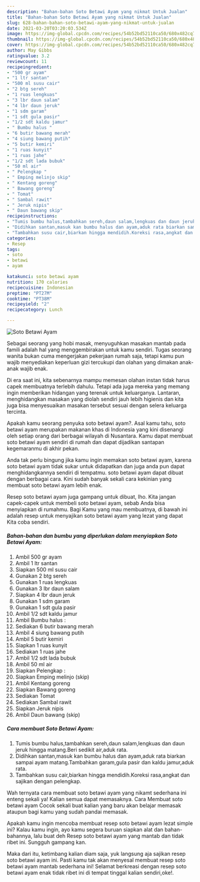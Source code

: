```yaml
---
description: "Bahan-bahan Soto Betawi Ayam yang nikmat Untuk Jualan"
title: "Bahan-bahan Soto Betawi Ayam yang nikmat Untuk Jualan"
slug: 628-bahan-bahan-soto-betawi-ayam-yang-nikmat-untuk-jualan
date: 2021-03-20T03:20:03.534Z
image: https://img-global.cpcdn.com/recipes/54b52bd52110ca50/680x482cq70/soto-betawi-ayam-foto-resep-utama.jpg
thumbnail: https://img-global.cpcdn.com/recipes/54b52bd52110ca50/680x482cq70/soto-betawi-ayam-foto-resep-utama.jpg
cover: https://img-global.cpcdn.com/recipes/54b52bd52110ca50/680x482cq70/soto-betawi-ayam-foto-resep-utama.jpg
author: May Gibbs
ratingvalue: 3.2
reviewcount: 11
recipeingredient:
- "500 gr ayam"
- "1 ltr santan"
- "500 ml susu cair"
- "2 btg sereh"
- "1 ruas lengkuas"
- "3 lbr daun salam"
- "4 lbr daun jeruk"
- "1 sdm garam"
- "1 sdt gula pasir"
- "1/2 sdt kaldu jamur"
- " Bumbu halus "
- "6 butir bawang merah"
- "4 siung bawang putih"
- "5 butir kemiri"
- "1 ruas kunyit"
- "1 ruas jahe"
- "1/2 sdt lada bubuk"
- "50 ml air"
- " Pelengkap "
- " Emping melinjo skip"
- " Kentang goreng"
- " Bawang goreng"
- " Tomat"
- " Sambal rawit"
- " Jeruk nipis"
- " Daun bawang skip"
recipeinstructions:
- "Tumis bumbu halus,tambahkan sereh,daun salam,lengkuas dan daun jeruk hingga matang.Beri sedikit air,aduk rata."
- "Didihkan santan,masuk kan bumbu halus dan ayam,aduk rata biarkan sampai ayam matang.Tambahkan garam,gula pasir dan kaldu jamur,aduk rata."
- "Tambahkan susu cair,biarkan hingga mendidih.Koreksi rasa,angkat dan sajikan dengan pelengkap."
categories:
- Resep
tags:
- soto
- betawi
- ayam

katakunci: soto betawi ayam 
nutrition: 170 calories
recipecuisine: Indonesian
preptime: "PT27M"
cooktime: "PT38M"
recipeyield: "2"
recipecategory: Lunch

---
```



![Soto Betawi Ayam](https://img-global.cpcdn.com/recipes/54b52bd52110ca50/680x482cq70/soto-betawi-ayam-foto-resep-utama.jpg)

Sebagai seorang yang hobi masak, menyuguhkan masakan mantab pada famili adalah hal yang menggembirakan untuk kamu sendiri. Tugas seorang  wanita bukan cuma mengerjakan pekerjaan rumah saja, tetapi kamu pun wajib menyediakan keperluan gizi tercukupi dan olahan yang dimakan anak-anak wajib enak.

Di era  saat ini, kita sebenarnya mampu memesan olahan instan tidak harus capek membuatnya terlebih dahulu. Tetapi ada juga mereka yang memang ingin memberikan hidangan yang terenak untuk keluarganya. Lantaran, menghidangkan masakan yang diolah sendiri jauh lebih higienis dan kita juga bisa menyesuaikan masakan tersebut sesuai dengan selera keluarga tercinta. 



Apakah kamu seorang penyuka soto betawi ayam?. Asal kamu tahu, soto betawi ayam merupakan makanan khas di Indonesia yang kini disenangi oleh setiap orang dari berbagai wilayah di Nusantara. Kamu dapat membuat soto betawi ayam sendiri di rumah dan dapat dijadikan santapan kegemaranmu di akhir pekan.

Anda tak perlu bingung jika kamu ingin memakan soto betawi ayam, karena soto betawi ayam tidak sukar untuk didapatkan dan juga anda pun dapat menghidangkannya sendiri di tempatmu. soto betawi ayam dapat dibuat dengan berbagai cara. Kini sudah banyak sekali cara kekinian yang membuat soto betawi ayam lebih enak.

Resep soto betawi ayam juga gampang untuk dibuat, lho. Kita jangan capek-capek untuk membeli soto betawi ayam, sebab Anda bisa menyiapkan di rumahmu. Bagi Kamu yang mau membuatnya, di bawah ini adalah resep untuk menyajikan soto betawi ayam yang lezat yang dapat Kita coba sendiri.

<!--inarticleads1-->

##### Bahan-bahan dan bumbu yang diperlukan dalam menyiapkan Soto Betawi Ayam:

1. Ambil 500 gr ayam
1. Ambil 1 ltr santan
1. Siapkan 500 ml susu cair
1. Gunakan 2 btg sereh
1. Gunakan 1 ruas lengkuas
1. Gunakan 3 lbr daun salam
1. Siapkan 4 lbr daun jeruk
1. Gunakan 1 sdm garam
1. Gunakan 1 sdt gula pasir
1. Ambil 1/2 sdt kaldu jamur
1. Ambil  Bumbu halus :
1. Sediakan 6 butir bawang merah
1. Ambil 4 siung bawang putih
1. Ambil 5 butir kemiri
1. Siapkan 1 ruas kunyit
1. Sediakan 1 ruas jahe
1. Ambil 1/2 sdt lada bubuk
1. Ambil 50 ml air
1. Siapkan  Pelengkap :
1. Siapkan  Emping melinjo (skip)
1. Ambil  Kentang goreng
1. Siapkan  Bawang goreng
1. Sediakan  Tomat
1. Sediakan  Sambal rawit
1. Siapkan  Jeruk nipis
1. Ambil  Daun bawang (skip)




<!--inarticleads2-->

##### Cara membuat Soto Betawi Ayam:

1. Tumis bumbu halus,tambahkan sereh,daun salam,lengkuas dan daun jeruk hingga matang.Beri sedikit air,aduk rata.
1. Didihkan santan,masuk kan bumbu halus dan ayam,aduk rata biarkan sampai ayam matang.Tambahkan garam,gula pasir dan kaldu jamur,aduk rata.
1. Tambahkan susu cair,biarkan hingga mendidih.Koreksi rasa,angkat dan sajikan dengan pelengkap.




Wah ternyata cara membuat soto betawi ayam yang nikamt sederhana ini enteng sekali ya! Kalian semua dapat memasaknya. Cara Membuat soto betawi ayam Cocok sekali buat kalian yang baru akan belajar memasak ataupun bagi kamu yang sudah pandai memasak.

Apakah kamu ingin mencoba membuat resep soto betawi ayam lezat simple ini? Kalau kamu ingin, ayo kamu segera buruan siapkan alat dan bahan-bahannya, lalu buat deh Resep soto betawi ayam yang mantab dan tidak ribet ini. Sungguh gampang kan. 

Maka dari itu, ketimbang kalian diam saja, yuk langsung aja sajikan resep soto betawi ayam ini. Pasti kamu tak akan menyesal membuat resep soto betawi ayam mantab sederhana ini! Selamat berkreasi dengan resep soto betawi ayam enak tidak ribet ini di tempat tinggal kalian sendiri,oke!.

